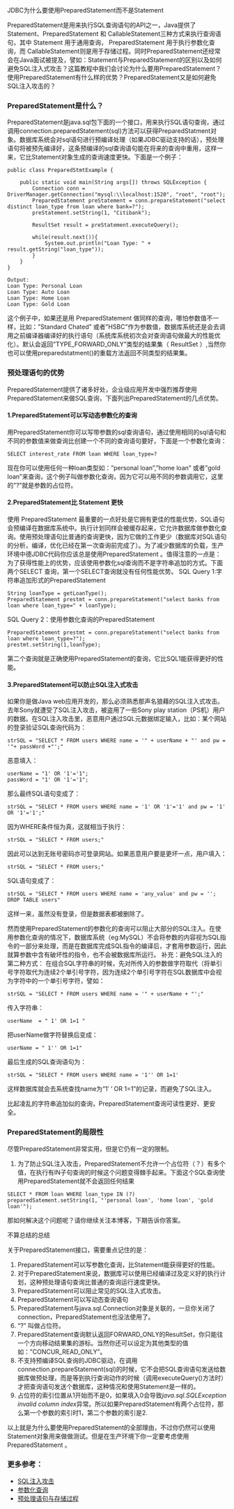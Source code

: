 JDBC为什么要使用PreparedStatement而不是Statement

PreparedStatement是用来执行SQL查询语句的API之一，Java提供了 Statement、PreparedStatement 和 CallableStatement三种方式来执行查询语句，其中 Statement 用于通用查询， PreparedStatement 用于执行参数化查询，而 CallableStatement则是用于存储过程。同时PreparedStatement还经常会在Java面试被提及，譬如：Statement与PreparedStatement的区别以及如何避免SQL注入式攻击？这篇教程中我们会讨论为什么要用PreparedStatement？使用PreparedStatement有什么样的优势？PreparedStatement又是如何避免SQL注入攻击的？

<!-- more -->

### PreparedStatement是什么？

PreparedStatement是java.sql包下面的一个接口，用来执行SQL语句查询，通过调用connection.preparedStatement(sql)方法可以获得PreparedStatment对象。数据库系统会对sql语句进行预编译处理（如果JDBC驱动支持的话），预处理语句将被预先编译好，这条预编译的sql查询语句能在将来的查询中重用，这样一来，它比Statement对象生成的查询速度更快。下面是一个例子：

```
public class PreparedStmtExample {
 
    public static void main(String args[]) throws SQLException {
        Connection conn = DriverManager.getConnection("mysql:\\localhost:1520", "root", "root");
        PreparedStatement preStatement = conn.prepareStatement("select distinct loan_type from loan where bank=?");
        preStatement.setString(1, "Citibank");
 
        ResultSet result = preStatement.executeQuery();
 
        while(result.next()){
            System.out.println("Loan Type: " + result.getString("loan_type"));
        }       
    }
} 

Output:
Loan Type: Personal Loan
Loan Type: Auto Loan
Loan Type: Home Loan
Loan Type: Gold Loan
```

这个例子中，如果还是用 PreparedStatement 做同样的查询，哪怕参数值不一样，比如：”Standard Chated” 或者”HSBC”作为参数值，数据库系统还是会去调用之前编译器编译好的执行语句（系统库系统初次会对查询语句做最大的性能优化）。默认会返回”TYPE_FORWARD_ONLY”类型的结果集（ ResultSet ）,当然你也可以使用preparedstatment()的重载方法返回不同类型的结果集。

### 预处理语句的优势

PreparedStatement提供了诸多好处，企业级应用开发中强烈推荐使用PreparedStatement来做SQL查询，下面列出PreparedStatement的几点优势。

#### 1.PreparedStatement可以写动态参数化的查询

用PreparedStatement你可以写带参数的sql查询语句，通过使用相同的sql语句和不同的参数值来做查询比创建一个不同的查询语句要好，下面是一个参数化查询：

```
SELECT interest_rate FROM loan WHERE loan_type=?
```

现在你可以使用任何一种loan类型如：”personal loan”,”home loan” 或者”gold loan”来查询，这个例子叫做参数化查询，因为它可以用不同的参数调用它，这里的”?”就是参数的占位符。

#### 2.PreparedStatement比 Statement 更快

使用 PreparedStatement 最重要的一点好处是它拥有更佳的性能优势，SQL语句会预编译在数据库系统中。执行计划同样会被缓存起来，它允许数据库做参数化查询。使用预处理语句比普通的查询更快，因为它做的工作更少（数据库对SQL语句的分析，编译，优化已经在第一次查询前完成了）。为了减少数据库的负载，生产环境中德JDBC代码你应该总是使用PreparedStatement 。值得注意的一点是：为了获得性能上的优势，应该使用参数化sql查询而不是字符串追加的方式。下面两个SELECT 查询，第一个SELECT查询就没有任何性能优势。
SQL Query 1:字符串追加形式的PreparedStatement

```
String loanType = getLoanType();
PreparedStatement prestmt = conn.prepareStatement("select banks from loan where loan_type=" + loanType);
```

SQL Query 2：使用参数化查询的PreparedStatement

```
PreparedStatement prestmt = conn.prepareStatement("select banks from loan where loan_type=?");
prestmt.setString(1,loanType);
```

第二个查询就是正确使用PreparedStatement的查询，它比SQL1能获得更好的性能。

#### 3.PreparedStatement可以防止SQL注入式攻击
如果你是做Java web应用开发的，那么必须熟悉那声名狼藉的SQL注入式攻击。去年Sony就遭受了SQL注入攻击，被盗用了一些Sony play station（PS机）用户的数据。在SQL注入攻击里，恶意用户通过SQL元数据绑定输入，比如：某个网站的登录验证SQL查询代码为：

```
strSQL = "SELECT * FROM users WHERE name = '" + userName + "' and pw = '"+ passWord +"';"
```

恶意填入：

```
userName = "1' OR '1'='1";
passWord = "1' OR '1'='1";
```

那么最终SQL语句变成了：

```
strSQL = "SELECT * FROM users WHERE name = '1' OR '1'='1' and pw = '1' OR '1'='1';"
```

因为WHERE条件恒为真，这就相当于执行：

```
strSQL = "SELECT * FROM users;"
```

因此可以达到无账号密码亦可登录网站。如果恶意用户要是更坏一点，用户填入：

```
strSQL = "SELECT * FROM users;"
```

SQL语句变成了：

```
strSQL = "SELECT * FROM users WHERE name = 'any_value' and pw = ''; DROP TABLE users"
```

这样一来，虽然没有登录，但是数据表都被删除了。

然而使用PreparedStatement的参数化的查询可以阻止大部分的SQL注入。在使用参数化查询的情况下，数据库系统（eg:MySQL）不会将参数的内容视为SQL指令的一部分来处理，而是在数据库完成SQL指令的编译后，才套用参数运行，因此就算参数中含有破坏性的指令，也不会被数据库所运行。
补充：避免SQL注入的第二种方式：
在组合SQL字符串的时候，先对所传入的参数做字符取代（将单引号字符取代为连续2个单引号字符，因为连续2个单引号字符在SQL数据库中会视为字符中的一个单引号字符，譬如：

```
strSQL = "SELECT * FROM users WHERE name = '" + userName + "';"
```

传入字符串：

```
userName  = " 1' OR 1=1 "
```

把userName做字符替换后变成：

```
userName = " 1'' OR 1=1"
```

最后生成的SQL查询语句为：

```
strSQL = "SELECT * FROM users WHERE name = '1'' OR 1=1'
```

这样数据库就会去系统查找name为“1′ ‘ OR 1=1”的记录，而避免了SQL注入。

比起凌乱的字符串追加似的查询，PreparedStatement查询可读性更好、更安全。

### PreparedStatement的局限性

尽管PreparedStatement非常实用，但是它仍有一定的限制。
1. 为了防止SQL注入攻击，PreparedStatement不允许一个占位符（？）有多个值，在执行有IN子句查询的时候这个问题变得棘手起来。下面这个SQL查询使用PreparedStatement就不会返回任何结果

```
SELECT * FROM loan WHERE loan_type IN (?)
preparedSatement.setString(1, "'personal loan', 'home loan', 'gold loan'");
```

那如何解决这个问题呢？请你继续关注本博客，下期告诉你答案。

不算总结的总结

关于PreparedStatement接口，需要重点记住的是：

1. PreparedStatement可以写参数化查询，比Statement能获得更好的性能。
2. 对于PreparedStatement来说，数据库可以使用已经编译过及定义好的执行计划，这种预处理语句查询比普通的查询运行速度更快。
3. PreparedStatement可以阻止常见的SQL注入式攻击。
4. PreparedStatement可以写动态查询语句
5. PreparedStatement与java.sql.Connection对象是关联的，一旦你关闭了connection，PreparedStatement也没法使用了。
6. “?” 叫做占位符。
7. PreparedStatement查询默认返回FORWARD_ONLY的ResultSet，你只能往一个方向移动结果集的游标。当然你还可以设定为其他类型的值如：”CONCUR_READ_ONLY”。
8. 不支持预编译SQL查询的JDBC驱动，在调用connection.prepareStatement(sql)的时候，它不会把SQL查询语句发送给数据库做预处理，而是等到执行查询动作的时候（调用executeQuery()方法时）才把查询语句发送个数据库，这种情况和使用Statement是一样的。
9. 占位符的索引位置从1开始而不是0，如果填入0会导致*java.sql.SQLException invalid column index*异常。所以如果PreparedStatement有两个占位符，那么第一个参数的索引时1，第二个参数的索引是2.

以上就是为什么要使用PreparedStatement的全部理由，不过你仍然可以使用Statement对象用来做做测试。但是在生产环境下你一定要考虑使用 PreparedStatement 。

### 更多参考：

* [SQL注入攻击](http://zh.wikipedia.org/wiki/SQL%E8%B3%87%E6%96%99%E9%9A%B1%E7%A2%BC%E6%94%BB%E6%93%8A)
* [参数化查询](http://zh.wikipedia.org/wiki/%E5%8F%83%E6%95%B8%E5%8C%96%E6%9F%A5%E8%A9%A2)
* [预处理语句与存储过程](http://php.net/manual/zh/pdo.prepared-statements.php)

